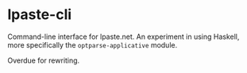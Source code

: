 lpaste-cli
===

Command-line interface for lpaste.net. An experiment in using Haskell, more specifically the `optparse-applicative` module.

Overdue for rewriting.
